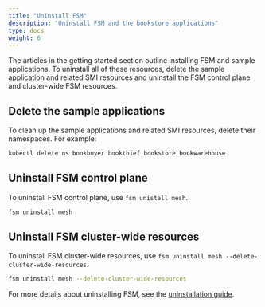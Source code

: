 ```yaml
---
title: "Uninstall FSM"
description: "Uninstall FSM and the bookstore applications"
type: docs
weight: 6
---
```


The articles in the getting started section outline installing FSM and sample applications. To uninstall all of these resources, delete the sample application and related SMI resources and uninstall the FSM control plane and cluster-wide FSM resources.

## Delete the sample applications

To clean up the sample applications and related SMI resources, delete their namespaces. For example:

```bash
kubectl delete ns bookbuyer bookthief bookstore bookwarehouse
```

## Uninstall FSM control plane

To uninstall FSM control plane, use `fsm unistall mesh`.

```bash
fsm uninstall mesh
```

## Uninstall FSM cluster-wide resources

To uninstall FSM cluster-wide resources, use `fsm uninstall mesh --delete-cluster-wide-resources`.

```bash
fsm uninstall mesh --delete-cluster-wide-resources
```

For more details about uninstalling FSM, see the [uninstallation guide](/guides/uninstall/).
